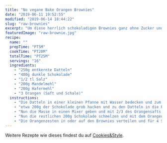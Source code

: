 ```yaml
---
title: "No vegane Bake Orangen Brownies"
date: "2019-06-11 19:52:55"
modified: "2019-06-14 18:44:22"
slug: "raw-brownies"
excerpt: "Um diese herrlich schokoladigen Brownies ganz ohne Zucker und ohne Backrohr zu machen, brauchst du nur wenige Zutaten und ein bisschen Zeit. Am besten am Vorabend vorbereiten und über Nacht für einen SchokoSnack durchziehen lassen. "
featuredImage: "raw-brownie.jpg"
recipe:
  name: ""
  prepTime: "PT5M"
  cookTime: "PT20M"
  totalTime: "PT25M"
  servings: "16"
  ingredients:
    - "250g entkernte Datteln"
    - "400g dunkle Schokolade"
    - "1/2 tl Salz"
    - "200g Mandelmehl"
    - "200g Hafermehl"
    - "3 Orangen (Saft und Schale)"
  instructions:
    - "Die Datteln in einer kleinen Pfanne mit Wasser bedecken und zum Kochen bringen. So lange kochen, bis die Datteln soft und zu einer Paste werden. Das dauert in etwa 5 Minuten."
    - "etwa 200g der Schokolade grob hacken und zu den Datteln in die Pfanne zugeben, gut rühren, damit sich die schmelzende Schokolade mit den Datteln verbindet."
    - "Nun die Masse in einen Mixer geben und mit 2/3 des Orangensafts, Hafer- und Mandelmehl vermischen und aufmixen. So lange, bis sich eine dicke Masse bildet. Die Masse in eine Brownieform füllen und beiseite stellen."
    - "Nun die restlichen 200g Schokolade schmelzen und mit dem Orangensaft vermischen. Das Salz einrühren und alles auf den Brownieboden in der Form gießen."
    - "Die Orangenzesten in oder auf den Brownies verteilen und für 4 Stunden in den Kühlschrank stellen, damit alles fest wird und gut durchkühlen kann."
---
```


Weitere Rezepte wie dieses findest du auf [Cookies&Style](https://cookiesandstyle.at).